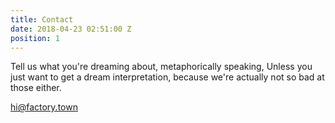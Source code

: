 ```yaml
---
title: Contact
date: 2018-04-23 02:51:00 Z
position: 1
---
```


Tell us what you're
dreaming about,
metaphorically
speaking, Unless you
just want to get a
dream interpretation,
because we're
actually not so bad
at those either. 

hi@factory.town